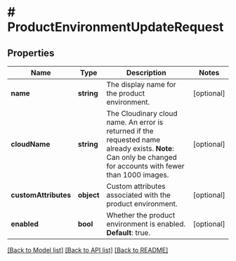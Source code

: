 # # ProductEnvironmentUpdateRequest

## Properties

| Name        | Type          | Description   | Notes         |
|------------ | ------------- | ------------- | ------------- |
| **name** | **string** | The display name for the product environment. | [optional] |
| **cloudName** | **string** | The Cloudinary cloud name. An error is returned if the requested name already exists. **Note**: Can only be changed for accounts with fewer than 1000 images. | [optional] |
| **customAttributes** | **object** | Custom attributes associated with the product environment. | [optional] |
| **enabled** | **bool** | Whether the product environment is enabled. **Default**: true. | [optional] |

[[Back to Model list]](../../README.md#models)
[[Back to API list]](../../README.md#api-endpoints)
[[Back to README]](../../README.md)
